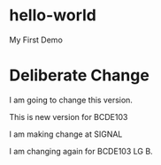 # hello-world
My First Demo
# Deliberate Change

I am going to change this version.

This is new version for BCDE103

I am making change at SIGNAL

I am changing again for BCDE103 LG B.
